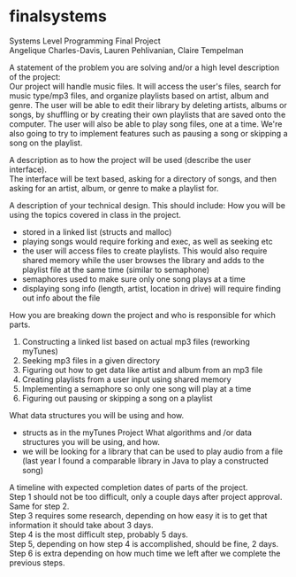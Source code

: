 # finalsystems
Systems Level Programming Final Project\
Angelique Charles-Davis, Lauren Pehlivanian, Claire Tempelman

A statement of the problem you are solving and/or a high level description of the project:\
Our project will handle music files. It will access the user's files, search for music type/mp3 files, and organize playlists based on artist, album and genre. The user will be able to edit their library by deleting artists, albums or songs, by shuffling or by creating their own playlists that  are saved onto the computer. The user will also be able to play song files, one at a time. We're also going to try to implement features such as pausing a song or skipping a song on the playlist.

A description as to how the project will be used (describe the user interface).\
The interface will be text based, asking for a directory of songs, and then asking for an artist, album, or genre to make a playlist for.

A description of your technical design. This should include:
How you will be using the topics covered in class in the project.
  - stored in a linked list (structs and malloc)
  - playing songs would require forking and exec, as well as seeking etc
  - the user will access files to create playlists. This would also require shared memory while the user browses the library and adds to the playlist file at the same time (similar to semaphone)
  - semaphores used to make sure only one song plays at a time
  - displaying song info (length, artist, location in drive) will require finding out info about the file

How you are breaking down the project and who is responsible for which parts.
1. Constructing a linked list based on actual mp3 files (reworking myTunes)
2. Seeking mp3 files in a given directory
3. Figuring out how to get data like artist and album from an mp3 file
4. Creating playlists from a user input using shared memory
5. Implementing a semaphore so only one song will play at a time
6. Figuring out pausing or skipping a song on a playlist

What data structures you will be using and how.
  - structs as in the myTunes Project
What algorithms and /or data structures you will be using, and how.
  - we will be looking for a library that can be used to play audio from a file (last year I found a comparable library in Java to play a constructed song)

A timeline with expected completion dates of parts of the project.\
Step 1 should not be too difficult, only a couple days after project approval.\
Same for step 2.\
Step 3 requires some research, depending on how easy it is to get that information it should take about 3 days.\
Step 4 is the most difficult step, probably 5 days.\
Step 5, depending on how step 4 is accomplished, should be fine, 2 days.\
Step 6 is extra depending on how much time we left after we complete the previous steps.
